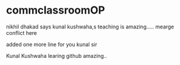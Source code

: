 # commclassroomOP

nikhil dhakad says kunal kushwaha,s teaching is amazing.....
mearge conflict here 

added one more line for you kunal sir 

Kunal Kushwaha learing github amazing..
